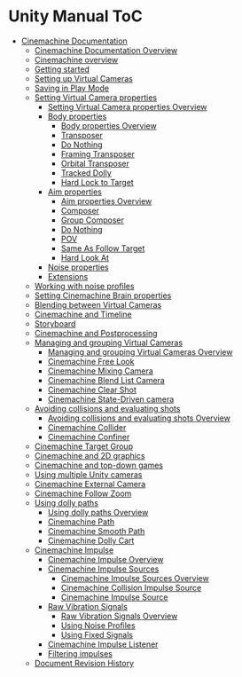 Unity Manual ToC
================
 - [Cinemachine Documentation]()
	 - [Cinemachine Documentation Overview](index.md)
	 - [Cinemachine overview](CinemachineOverview.md)
	 - [Getting started](CinemachineGettingStarted.md)
	 - [Setting up Virtual Cameras](CinemachineSetUpVCam.md)
	 - [Saving in Play Mode](CinemachineSavingDuringPlay.md)
	 - [Setting Virtual Camera properties]()
		 - [Setting Virtual Camera properties Overview](CinemachineVirtualCamera.md)
		 - [Body properties]()
			 - [Body properties Overview](CinemachineVirtualCameraBody.md)
			 - [Transposer](CinemachineBodyTransposer.md)
			 - [Do Nothing](CinemachineBodyDoNothing.md)
			 - [Framing Transposer](CinemachineBodyFramingTransposer.md)
			 - [Orbital Transposer](CinemachineBodyOrbitalTransposer.md)
			 - [Tracked Dolly](CinemachineBodyTrackedDolly.md)
			 - [Hard Lock to Target](CinemachineBodyHardLockTarget.md)
		 - [Aim properties]()
			 - [Aim properties Overview](CinemachineVirtualCameraAim.md)
			 - [Composer](CinemachineAimComposer.md)
			 - [Group Composer](CinemachineAimGroupComposer.md)
			 - [Do Nothing](CinemachineAimDoNothing.md)
			 - [POV](CinemachineAimPOV.md)
			 - [Same As Follow Target](CinemachineAimSameAsFollow.md)
			 - [Hard Look At](CinemachineAimHardLook.md)
		 - [Noise properties](CinemachineVirtualCameraNoise.md)
		 - [Extensions](CinemachineVirtualCameraExtensions.md)
	 - [Working with noise profiles](CinemachineNoiseProfiles.md)
	 - [Setting Cinemachine Brain properties](CinemachineBrainProperties.md)
	 - [Blending between Virtual Cameras](CinemachineBlending.md)
	 - [Cinemachine and Timeline](CinemachineTimeline.md)
	 - [Storyboard](CinemachineStoryboard.md)
	 - [Cinemachine and Postprocessing](CinemachinePostProcessing.md)
	 - [Managing and grouping Virtual Cameras]()
		 - [Managing and grouping Virtual Cameras Overview](CinemachineManagerCameras.md)
		 - [Cinemachine Free Look](CinemachineFreeLook.md)
		 - [Cinemachine Mixing Camera](CinemachineMixingCamera.md)
		 - [Cinemachine Blend List Camera](CinemachineBlendListCamera.md)
		 - [Cinemachine Clear Shot](CinemachineClearShot.md)
		 - [Cinemachine State-Driven camera](CinemachineStateDrivenCamera.md)
	 - [Avoiding collisions and evaluating shots]()
		 - [Avoiding collisions and evaluating shots Overview](CinemachineColliderConfiner.md)
		 - [Cinemachine Collider](CinemachineCollider.md)
		 - [Cinemachine Confiner](CinemachineConfiner.md)
	 - [Cinemachine Target Group](CinemachineTargetGroup.md)
	 - [Cinemachine and 2D graphics](Cinemachine2D.md)
	 - [Cinemachine and top-down games](CinemachineTopDown.md)
	 - [Using multiple Unity cameras](CinemachineMultipleCameras.md)
	 - [Cinemachine External Camera](CinemachineExternalCamera.md)
	 - [Cinemachine Follow Zoom](CinemachineFollowZoom.md)
	 - [Using dolly paths]()
		 - [Using dolly paths Overview](CinemachineDolly.md)
		 - [Cinemachine Path](CinemachinePath.md)
		 - [Cinemachine Smooth Path](CinemachineSmoothPath.md)
		 - [Cinemachine Dolly Cart](CinemachineDollyCart.md)
	 - [Cinemachine Impulse]()
		 - [Cinemachine Impulse Overview](CinemachineImpulse.md)
		 - [Cinemachine Impulse Sources]()
			 - [Cinemachine Impulse Sources Overview](CinemachineImpulseSourceOverview.md)
			 - [Cinemachine Collision Impulse Source](CinemachineCollisionImpulseSource.md)
			 - [Cinemachine Impulse Source](CinemachineImpulseSource.md)
		 - [Raw Vibration Signals]()
			 - [Raw Vibration Signals Overview](CinemachineImpulseRawSignal.md)
			 - [Using Noise Profiles](CinemachineImpulseNoiseProfiles.md)
			 - [Using Fixed Signals](CinemachineImpulseFixedSignals.md)
		 - [Cinemachine Impulse Listener](CinemachineImpulseListener.md)
		 - [Filtering impulses](CinemachineImpulseFiltering.md)
	 - [Document Revision History](CinemachineDocRevisionHistory.md)

